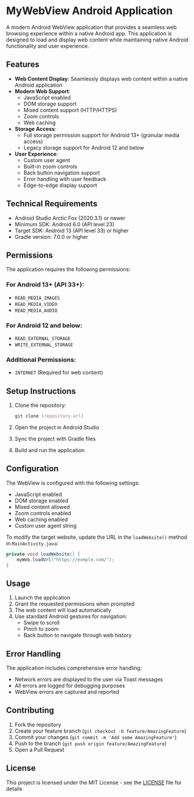 # MyWebView Android Application

A modern Android WebView application that provides a seamless web browsing experience within a native Android app. This application is designed to load and display web content while maintaining native Android functionality and user experience.

## Features

- **Web Content Display**: Seamlessly displays web content within a native Android application
- **Modern Web Support**: 
  - JavaScript enabled
  - DOM storage support
  - Mixed content support (HTTP/HTTPS)
  - Zoom controls
  - Web caching
- **Storage Access**: 
  - Full storage permission support for Android 13+ (granular media access)
  - Legacy storage support for Android 12 and below
- **User Experience**:
  - Custom user agent
  - Built-in zoom controls
  - Back button navigation support
  - Error handling with user feedback
  - Edge-to-edge display support

## Technical Requirements

- Android Studio Arctic Fox (2020.3.1) or newer
- Minimum SDK: Android 6.0 (API level 23)
- Target SDK: Android 13 (API level 33) or higher
- Gradle version: 7.0.0 or higher

## Permissions

The application requires the following permissions:

### For Android 13+ (API 33+):
- `READ_MEDIA_IMAGES`
- `READ_MEDIA_VIDEO`
- `READ_MEDIA_AUDIO`

### For Android 12 and below:
- `READ_EXTERNAL_STORAGE`
- `WRITE_EXTERNAL_STORAGE`

### Additional Permissions:
- `INTERNET` (Required for web content)

## Setup Instructions

1. Clone the repository:
   ```bash
   git clone [repository-url]
   ```

2. Open the project in Android Studio

3. Sync the project with Gradle files

4. Build and run the application

## Configuration

The WebView is configured with the following settings:

- JavaScript enabled
- DOM storage enabled
- Mixed content allowed
- Zoom controls enabled
- Web caching enabled
- Custom user agent string

To modify the target website, update the URL in the `loadWebsite()` method in `MainActivity.java`:

```java
private void loadWebsite() {
    myWeb.loadUrl("https://exmple.com/");
}
```

## Usage

1. Launch the application
2. Grant the requested permissions when prompted
3. The web content will load automatically
4. Use standard Android gestures for navigation:
   - Swipe to scroll
   - Pinch to zoom
   - Back button to navigate through web history

## Error Handling

The application includes comprehensive error handling:
- Network errors are displayed to the user via Toast messages
- All errors are logged for debugging purposes
- WebView errors are captured and reported

## Contributing

1. Fork the repository
2. Create your feature branch (`git checkout -b feature/AmazingFeature`)
3. Commit your changes (`git commit -m 'Add some AmazingFeature'`)
4. Push to the branch (`git push origin feature/AmazingFeature`)
5. Open a Pull Request

## License

This project is licensed under the MIT License - see the [LICENSE](License) file for details
